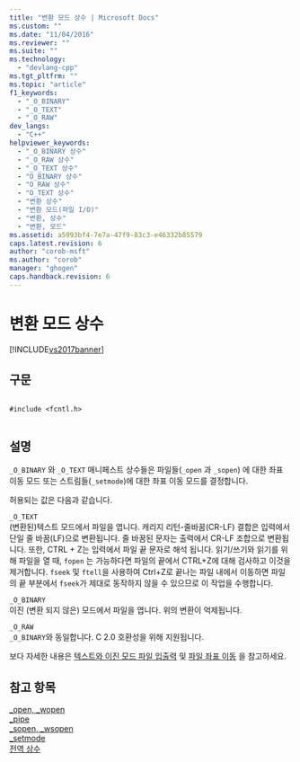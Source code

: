 ```yaml
---
title: "변환 모드 상수 | Microsoft Docs"
ms.custom: ""
ms.date: "11/04/2016"
ms.reviewer: ""
ms.suite: ""
ms.technology: 
  - "devlang-cpp"
ms.tgt_pltfrm: ""
ms.topic: "article"
f1_keywords: 
  - "_O_BINARY"
  - "_O_TEXT"
  - "_O_RAW"
dev_langs: 
  - "C++"
helpviewer_keywords: 
  - "_O_BINARY 상수"
  - "_O_RAW 상수"
  - "_O_TEXT 상수"
  - "O_BINARY 상수"
  - "O_RAW 상수"
  - "O_TEXT 상수"
  - "변환 상수"
  - "변환 모드(파일 I/O)"
  - "변환, 상수"
  - "변환, 모드"
ms.assetid: a5993bf4-7e7a-47f9-83c3-e46332b85579
caps.latest.revision: 6
author: "corob-msft"
ms.author: "corob"
manager: "ghogen"
caps.handback.revision: 6
---
```

# 변환 모드 상수
[!INCLUDE[vs2017banner](../assembler/inline/includes/vs2017banner.md)]

## 구문  
  
```  
  
#include <fcntl.h>  
  
```  
  
## 설명  
 `_O_BINARY` 와 `_O_TEXT` 매니페스트 상수들은 파일들\(`_open` 과 `_sopen`\) 에 대한 좌표 이동 모드 또는 스트림들\(`_setmode`\)에 대한 좌표 이동 모드를 결정합니다.  
  
 허용되는 값은 다음과 같습니다.  
  
 `_O_TEXT`  
 \(변환된\)텍스트 모드에서 파일을 엽니다.  캐리지 리턴\-줄바꿈\(CR\-LF\) 결합은 입력에서 단일 줄 바꿈\(LF\)으로 변환됩니다.  줄 바꿈된 문자는 출력에서 CR\-LF 조합으로 변환됩니다.  또한, CTRL \+ Z는 입력에서 파일 끝 문자로 해석 됩니다.  읽기\/쓰기와 읽기를 위해 파일을 열 때, `fopen` 는 가능하다면 파일의 끝에서 CTRL\+Z에 대해 검사하고 이것을 제거합니다.  `fseek` 및 `ftell`을 사용하여 Ctrl\+Z로 끝나는 파일 내에서 이동하면 파일의 끝 부분에서 `fseek`가 제대로 동작하지 않을 수 있으므로 이 작업을 수행합니다.  
  
 `_O_BINARY`  
 이진 \(변환 되지 않은\) 모드에서 파일을 엽니다.  위의 변환이 억제됩니다.  
  
 `_O_RAW`  
 `_O_BINARY`와 동일합니다.  C 2.0 호환성을 위해 지원됩니다.  
  
 보다 자세한 내용은 [텍스트와 이진 모드 파일 입출력](../c-runtime-library/text-and-binary-mode-file-i-o.md) 및 [파일 좌표 이동](../c-runtime-library/file-translation-constants.md) 을 참고하세요.  
  
## 참고 항목  
 [\_open, \_wopen](../c-runtime-library/reference/open-wopen.md)   
 [\_pipe](../c-runtime-library/reference/pipe.md)   
 [\_sopen, \_wsopen](../c-runtime-library/reference/sopen-wsopen.md)   
 [\_setmode](../c-runtime-library/reference/setmode.md)   
 [전역 상수](../c-runtime-library/global-constants.md)